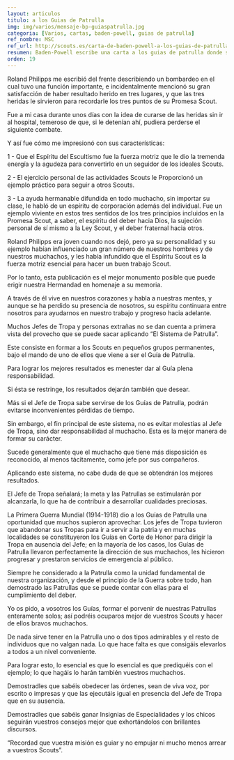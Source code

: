 ```yaml
---
layout: articulos
titulo: a los Guias de Patrulla
img: img/varios/mensaje-bp-guiaspatrulla.jpg
categoria: [Varios, cartas, baden-powell, guias de patrulla]
ref_nombre: MSC
ref_url: http://scouts.es/carta-de-baden-powell-a-los-guias-de-patrulla/
resumen: Baden-Powell escribe una carta a los guias de patrulla donde se puede encontrar reflejado el espiritu del movimiento...
orden: 19
---
```

Roland Philipps me escribió del frente describiendo un bombardeo en el cual tuvo una función importante, e incidentalmente mencionó su gran satisfacción de haber resultado herido en tres lugares, y que las tres heridas le sirvieron para recordarle los tres puntos de su Promesa Scout.

Fue a mi casa durante unos días con la idea de curarse de las heridas sin ir al hospital, temeroso de que, si le detenían ahí, pudiera perderse el siguiente combate.

Y así fue cómo me impresionó con sus características:

1 - Que el Espíritu del Escultismo fue la fuerza motriz que le dio la tremenda energía y la agudeza para convertirlo en un seguidor de los ideales Scouts.

2 - El ejercicio personal de las actividades Scouts le Proporcionó un ejemplo práctico para seguir a otros Scouts.

3 - La ayuda hermanable difundida en todo muchacho, sin importar su clase, le habló de un espíritu de corporación además del individual. Fue un ejemplo viviente en estos tres sentidos de los tres principios incluidos en la Promesa Scout, a saber, el espíritu del deber hacia Dios, la sujeción personal de sí mismo a la Ley Scout, y el deber fraternal hacia otros.

Roland Philipps era joven cuando nos dejó, pero ya su personalidad y su ejemplo habían influenciado un gran número de nuestros hombres y de nuestros muchachos, y les había infundido que el Espíritu Scout es la fuerza motriz esencial para hacer un buen trabajo Scout.

Por lo tanto, esta publicación es el mejor monumento posible que puede erigir nuestra Hermandad en homenaje a su memoria.

A través de él vive en nuestros corazones y habla a nuestras mentes, y aunque se ha perdido su presencia de nosotros, su espíritu continuara entre nosotros para ayudarnos en nuestro trabajo y progreso hacia adelante.

Muchos Jefes de Tropa y personas extrañas no se dan cuenta a primera vista del provecho que se puede sacar aplicando “El Sistema de Patrulla”.

Este consiste en formar a los Scouts en pequeños grupos permanentes, bajo el mando de uno de ellos que viene a ser el Guía de Patrulla.

Para lograr los mejores resultados es menester dar al Guía plena responsabilidad.

Si ésta se restringe, los resultados dejarán también que desear.

Más si el Jefe de Tropa sabe servirse de los Guías de Patrulla, podrán evitarse inconvenientes pérdidas de tiempo.

Sin embargo, el fin principal de este sistema, no es evitar molestias al Jefe de Tropa, sino dar responsabilidad al muchacho. Esta es la mejor manera de formar su carácter.

Sucede generalmente que el muchacho que tiene más disposición es reconocido, al menos tácitamente, como jefe por sus compañeros.

Aplicando este sistema, no cabe duda de que se obtendrán los mejores resultados.

El Jefe de Tropa señalará; la meta y las Patrullas se estimularán por alcanzarla, lo que ha de contribuir a desarrollar cualidades preciosas.

La Primera Guerra Mundial (1914-1918) dio a los Guías de Patrulla una oportunidad que muchos supieron aprovechar. Los jefes de Tropa tuvieron que abandonar sus Tropas para ir a servir a la patria y en muchas localidades se constituyeron los Guías en Corte de Honor para dirigir la Tropa en ausencia del Jefe; en la mayoría de los casos, los Guías de Patrulla llevaron perfectamente la dirección de sus muchachos, les hicieron progresar y prestaron servicios de emergencia al público.

Siempre he considerado a la Patrulla como la unidad fundamental de nuestra organización, y desde el principio de la Guerra sobre todo, han demostrado las Patrullas que se puede contar con ellas para el cumplimiento del deber.

Yo os pido, a vosotros los Guías, formar el porvenir de nuestras Patrullas enteramente solos; así podréis ocuparos mejor de vuestros Scouts y hacer de ellos bravos muchachos.

De nada sirve tener en la Patrulla uno o dos tipos admirables y el resto de individuos que no valgan nada. Lo que hace falta es que consigáis elevarlos a todos a un nivel conveniente.

Para lograr esto, lo esencial es que lo esencial es que prediquéis con el ejemplo; lo que hagáis lo harán también vuestros muchachos.

Demostradles que sabéis obedecer las órdenes, sean de viva voz, por escrito o impresas y que las ejecutáis igual en presencia del Jefe de Tropa que en su ausencia.

Demostradles que sabéis ganar Insignias de Especialidades y los chicos seguirán vuestros consejos mejor que exhortándolos con brillantes discursos.

“Recordad que vuestra misión es guiar y no empujar ni mucho menos arrear a vuestros Scouts”.
